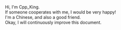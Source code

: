 Hi, I'm Cpp_King.  
If someone cooperates with me, I would be very happy!  
I'm a Chinese, and also a good friend.  
Okay, I will continuously improve this document.
